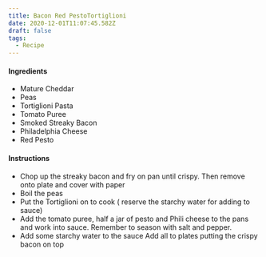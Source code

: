 ```yaml
---
title: Bacon Red PestoTortiglioni
date: 2020-12-01T11:07:45.582Z
draft: false
tags:
  - Recipe
---
```



#### Ingredients

* Mature Cheddar
* Peas
* Tortiglioni Pasta
* Tomato Puree
* Smoked Streaky Bacon
* Philadelphia Cheese
* Red Pesto

#### Instructions

* Chop up the streaky bacon and fry on pan until crispy. Then remove onto plate and cover with paper
* Boil the peas
* Put the Tortiglioni on to cook ( reserve the starchy water for adding to sauce)
* Add the tomato puree, half a jar of pesto and Phili cheese to the pans and work into sauce. Remember to season with salt and pepper.
* Add some starchy water to the sauce
  Add all to plates putting the crispy bacon on top